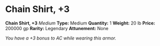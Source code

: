 # Chain Shirt, +3

**Chain Shirt, +3**
_Medium_
**Type:** Medium
**Quantity:** 1
**Weight:** 20 lb
**Price:** 200000 gp
**Rarity:** Legendary
**Attunement:** None

*You have a +3 bonus to AC while wearing this armor.*